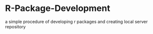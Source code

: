
# R-Package-Development
a simple procedure of developing r packages and creating local server repository

